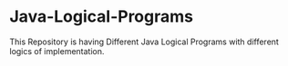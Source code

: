 # Java-Logical-Programs

This Repository is having Different Java Logical Programs with different logics of implementation.

